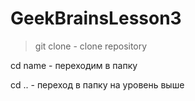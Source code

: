 # GeekBrainsLesson3

> git clone - clone repository

cd name - переходим в папку

cd .. - переход в папку на уровень выше
